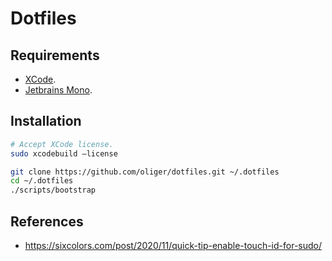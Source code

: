 # Dotfiles

## Requirements

- [XCode](https://developer.apple.com/downloads).
- [Jetbrains Mono](https://www.jetbrains.com/lp/mono).

## Installation

```sh
# Accept XCode license.
sudo xcodebuild –license

git clone https://github.com/oliger/dotfiles.git ~/.dotfiles
cd ~/.dotfiles
./scripts/bootstrap
```

## References

- https://sixcolors.com/post/2020/11/quick-tip-enable-touch-id-for-sudo/
